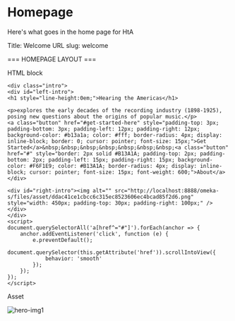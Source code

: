 # Homepage

Here's what goes in the home page for HtA

Title: Welcome
URL slug: welcome

=== HOMEPAGE LAYOUT ===

HTML block
```
<div class="intro">
<div id="left-intro">
<h1 style="line-height:0em;">Hearing the Americas</h1>

<p>explores the early decades of the recording industry (1898-1925), posing new questions about the origins of popular music.</p>
<a class="button" href="#get-started-here" style="padding-top: 3px; padding-bottom: 3px; padding-left: 12px; padding-right: 12px; background-color: #b13a1a; color: #fff; border-radius: 4px; display: inline-block; border: 0; cursor: pointer; font-size: 15px;">Get Started</a>&nbsp;&nbsp;&nbsp;&nbsp;&nbsp;&nbsp;&nbsp;<a class="button" href="#" style="border: 2px solid #B13A1A; padding-top: 2px; padding-bottom: 2px; padding-left: 15px; padding-right: 15px; background-color: #F6F1E9; color: #B13A1A; border-radius: 4px; display: inline-block; cursor: pointer; font-size: 15px; font-weight: 600;">About</a></div>

<div id="right-intro"><img alt="" src="http://localhost:8888/omeka-s/files/asset/ddac41ce1cbcc6c315ec8523606ec4bcad85f2d6.png" style="width: 450px; padding-top: 30px; padding-right: 100px;" /></div>
</div>
<script> 
document.querySelectorAll('a[href^="#"]').forEach(anchor => {
    anchor.addEventListener('click', function (e) {
        e.preventDefault();
        document.querySelector(this.getAttribute('href')).scrollIntoView({
            behavior: 'smooth'
        });
    });
});
</script>
```

Asset

![hero-img1](https://user-images.githubusercontent.com/59841908/165409966-da16698f-d1a7-4ab3-8dce-14f07fd3494a.png)



